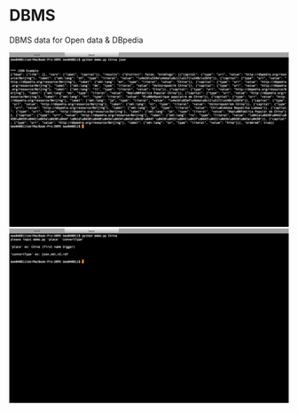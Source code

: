 DBMS
====

DBMS data for Open data &amp; DBpedia

![ScreenShot](https://github.com/bee040811/DBMS/blob/master/pic/pic1.png)
![ScreenShot](https://github.com/bee040811/DBMS/blob/master/pic/pic3.png)
